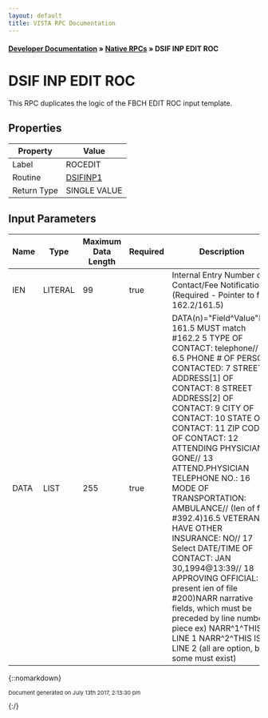 ```yaml
---
layout: default
title: VISTA RPC Documentation
---
```


#### [Developer Documentation](../index) &#187; [Native RPCs](TableOfContents) &#187; DSIF INP EDIT ROC<br/>
# DSIF INP EDIT ROC

This RPC duplicates the logic of the FBCH EDIT ROC input template.

## Properties

Property | Value
--- | ---
Label | ROCEDIT
Routine | [DSIFINP1](http://code.osehra.org/dox/Routine_DSIFINP1_source.html)
Return Type | SINGLE VALUE


## Input Parameters

Name | Type | Maximum Data Length | Required | Description
--- | --- | --- | --- | ---
IEN | LITERAL | 99 | true | Internal Entry Number of Contact/Fee Notification (Required - Pointer to file 162.2/161.5)
DATA | LIST | 255 | true | DATA(n)&#x3D;&quot;Field^Value&quot;File 161.5 MUST match #162.2 5       TYPE OF CONTACT: telephone// 6.5     PHONE # OF PERSON CONTACTED: 7       STREET ADDRESS[1] OF CONTACT: 8       STREET ADDRESS[2] OF CONTACT: 9       CITY OF CONTACT: 10      STATE OF CONTACT: 11      ZIP CODE OF CONTACT: 12      ATTENDING PHYSICIAN: GONE// 13      ATTEND.PHYSICIAN TELEPHONE NO.: 16      MODE OF TRANSPORTATION: AMBULANCE//   (Ien of file #392.4)16.5    VETERAN HAVE OTHER INSURANCE: NO// 17      Select DATE/TIME OF CONTACT: JAN 30,1994@13:39// 18      APPROVING OFFICIAL:   (if present ien of file #200)NARR    narrative fields, which must be preceded by line number piece        ex) NARR^1^THIS IS LINE 1            NARR^2^THIS IS LINE 2 (all are option, but some must exist)



{::nomarkdown} <br/><p style="font-size: 11px">Document generated on July 13th 2017, 2:13:30 pm</p>{:/}
